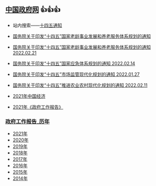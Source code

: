 ## [中国政府网](http://www.gov.cn/shuju/index.htm) :+1::+1::+1:  
- 站内搜索——[十四五通知](http://sousuo.gov.cn/s.htm?q=%E5%8D%81%E5%9B%9B%E4%BA%94%E9%80%9A%E7%9F%A5&n=10&p=1&t=govall&timetype=&mintime=&maxtime=&sort=&sortType=1&nocorrect=)  
- [国务院关于印发“十四五”国家老龄事业发展和养老服务体系规划的通知](
  http://www.gov.cn/zhengce/content/2022-02/21/content_5674844.htm)
- [国务院关于印发“十四五”国家老龄事业发展和养老服务体系规划的通知	2022.02.21](
  http://www.gov.cn/zhengce/content/2022-02/21/content_5674844.htm)
- [国务院关于印发“十四五”国家应急体系规划的通知	2022.02.14](
  http://www.gov.cn/zhengce/content/2022-02/14/content_5673424.htm)
- [国务院关于印发“十四五”市场监管现代化规划的通知	2022.01.27](
  http://www.gov.cn/zhengce/content/2022-01/27/content_5670717.htm)
- [国务院关于印发“十四五”推进农业农村现代化规划的通知	2022.02.11](
  http://www.gov.cn/zhengce/content/2022-02/11/content_5673082.htm)

- [2021年中国经济](
  http://www.gov.cn/xinwen/2022-01/17/5668782/images/f3f166e7ad574a3c80231af60755a393.jpg)
- [2021年《政府工作报告》](
  http://www.gov.cn/xinwen/2021-03/19/content_5590441.htm)

###  [政府工作报告_历年](http://www.gov.cn/guowuyuan/zfgzbg.htm)  
- [2021年](
  http://www.gov.cn/guowuyuan/zfgzbg.htm)
- [2020年](
  http://www.gov.cn/guowuyuan/2020zfgzbg.htm)
- [2019年](
  http://www.gov.cn/guowuyuan/2019zfgzbg.htm)
- [2018年](
  http://www.gov.cn/guowuyuan/2018zfgzbg.htm)
- [2017年](
  http://www.gov.cn/guowuyuan/2017zfgzbg.htm)
- [2016年](
  http://www.gov.cn/guowuyuan/2016zfgzbg.htm)
- [2015年](
  http://www.gov.cn/guowuyuan/2015zfgzbg.htm)
- [2014年](
  http://www.gov.cn/guowuyuan/2014zfgzbg.htm)
